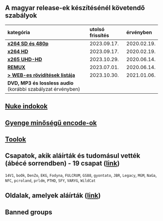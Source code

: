 ## A magyar release-ek készítésénél követendő szabályok
| kategória                                                      | utolsó frissítés | érvényben   |
| :-                                                             | :-               | :-          |
| [**x264 SD és 480p**](/series-and-movies-x264-sd-and-480p.md)  | 2023.09.17.      | 2020.02.19. |
| [**x264 HD**](/series-and-movies-x264-hd.md)                   | 2023.09.17.      | 2020.02.19. |
| [**x265 UHD-HD**](/series-and-movies-x265-hd-uhd.md)           | 2023.10.29.      | 2020.06.14. |
| [**REMUX**](/series-and-movies-remux.md)                       | 2023.07.01.      | 2020.06.14. |
| [**> WEB-es rövidítések listája**](/files/web-abbreviation.md) | 2023.10.30.      | 2021.01.06. |
| **DVD, MP3 és lossless audio** (korábbi szabályzat érvényben)  |                  |             |

## [Nuke indokok](/nuke-reasons.md)

## [Gyenge minőségű encode-ok](/files/encodes-to-avoid.md)

## [Toolok](/files/tools.md)

## Csapatok, akik aláírták és tudomásul vették (ábécé sorrendben) - 19 csapat ([link](https://github.com/encoding-hun/rules-and-standards/issues/14))
`14V1`, `boOk`, `DenZo`, `EKG`, `Fodyna`, `FULCRUM`, `GS88`, `gyontato`, `JBR`, `Legacy`, `MGM`, `NaGa`, `NFC`, `pcroland`, `prldm`, `PTHD`, `SFY`, `VARYG`, `WildCat`

## Oldalak, amelyek aláírták ([link](https://github.com/encoding-hun/rules-and-standards/issues/18))

## Banned groups
